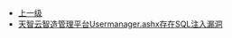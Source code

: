 * [上一级](docs/wy876_poc/)
* [天智云智造管理平台Usermanager.ashx存在SQL注入漏洞](docs/wy876_poc/%E5%A4%A9%E6%99%BA%E4%BA%91/%E5%A4%A9%E6%99%BA%E4%BA%91%E6%99%BA%E9%80%A0%E7%AE%A1%E7%90%86%E5%B9%B3%E5%8F%B0Usermanager.ashx%E5%AD%98%E5%9C%A8SQL%E6%B3%A8%E5%85%A5%E6%BC%8F%E6%B4%9E.md)
